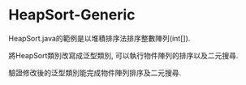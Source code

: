 # HeapSort-Generic

HeapSort.java的範例是以堆積排序法排序整數陣列(int[]).  

將HeapSort類別改寫成泛型類別, 可以執行物件陣列的排序以及二元搜尋.

驗證修改後的泛型類別能完成物件陣列排序及二元搜尋.
